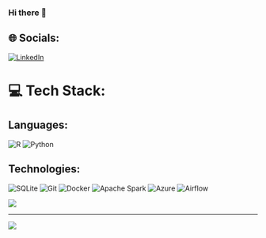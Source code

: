 ### Hi there 👋

## 🌐 Socials:
[![LinkedIn](https://img.shields.io/badge/LinkedIn-%230077B5.svg?logo=linkedin&logoColor=white)](https://linkedin.com/in/https://www.linkedin.com/in/m-s-sakib-rahman-918640126/) 

# 💻 Tech Stack:

## Languages:
![R](https://img.shields.io/badge/r-%23276DC3.svg?style=for-the-badge&logo=r&logoColor=white) ![Python](https://img.shields.io/badge/python-3670A0?style=for-the-badge&logo=python&logoColor=ffdd54) 

## Technologies:
![SQLite](https://img.shields.io/badge/sqlite-%2307405e.svg?style=for-the-badge&logo=sqlite&logoColor=white) ![Git](https://img.shields.io/badge/Git-F05032?style=flat&logo=git&logoColor=white) ![Docker](https://img.shields.io/badge/Docker-2496ED?style=flat&logo=docker&logoColor=white) ![Apache Spark](https://img.shields.io/badge/Apache%20Spark-E25A1C?style=flat&logo=apachespark&logoColor=white) ![Azure](https://img.shields.io/badge/Azure-0078D4?style=flat&logo=microsoftazure&logoColor=white) ![Airflow](https://img.shields.io/badge/Apache%20Airflow-017CEE?style=flat&logo=apacheairflow&logoColor=white)

![](https://quotes-github-readme.vercel.app/api?type=horizontal&theme=radical)

---
[![](https://visitcount.itsvg.in/api?id=RSAKIB78&icon=0&color=0)](https://visitcount.itsvg.in)

<!-- Proudly created with GPRM ( https://gprm.itsvg.in ) -->
